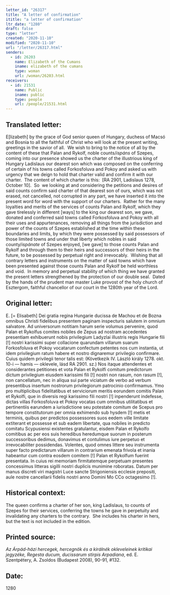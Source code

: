 ```yaml
---
letter_id: "26317"
title: "A letter of confirmation"
ititle: "a letter of confirmation"
ltr_date: "1280"
draft: false
type: "letter"
created: "2020-11-10"
modified: "2020-11-10"
url: "/letter/26317.html"
senders:
  - id: 26203
    name: Elizabeth of the Cumans
    iname: elizabeth of the cumans
    type: woman
    url: /woman/26203.html
receivers:
  - id: 21531
    name: Public
    iname: public
    type: people
    url: /people/21531.html
---
```

<h2> Translated letter:</h2><p>E[lizabeth] by the grace of God senior queen of Hungary, duchess of Macsó and Bosnia to all the faithful of Christ who will look at the present writing, greetings in the savior of all.&nbsp; We wish to bring to the notice of all by the content of these that Palan and Rykolf, noble counts/<i>ispáns</i> of Szepes, coming into our presence showed us the charter of the illustrious king of Hungary Ladislaus our dearest son which was composed on the conferring of certain of his towns called Forkosfoluva and Pokoy and asked us with urgency that we deign to hold that charter valid and confirm it with our charter.&nbsp; The content of which charter is this:&nbsp; [RA 2901, Ladislaus 1278, October 10].&nbsp; So&nbsp; we looking at and considering the petitions and desires of said counts confirm said charter of that dearest son of ours, which was not erased, not cancelled, not corrupted in any part, we have inserted it into the present word for word with the support of our charters.&nbsp; Rather for the many loyalties and merits of the services of counts Palan and Rykolf, which they gave tirelessly in different [ways] to the king our dearest son, we gave, donated and conferred said towns called Forkosfoluva and Pokoy with all their uses and appurtenances, removing all things from the jurisdiction and power of the counts of Szepes established at the time within these boundaries and limits, by which they were possessed by said possessors of those limited towns and under that liberty which nobles in said county/<i>ispánate</i> of Szepes enjoyed, [we gave] to those counts Palan and Rykolf and through them to their heirs and successors of their heirs in the future, to be possessed by perpetual right and irrevocably.&nbsp; Wishing that all contrary letters and instruments on the matter of said towns which have been presented against those counts Palan and Rykolf be held worthless and void.&nbsp; In memory and perpetual stability of which thing we have granted the present letters strengthened by the protection of our double seal.&nbsp; Dated by the hands of the prudent man master Luke provost of the holy church of Esztergom, faithful chancellor of our court in the 1280th year of the Lord.</p><h2 class="mt-4"> Original letter:</h2><p>E. [= Elisabeth] Dei gratia regina Hungarie ducissa de Machou et de Bozna omnibus Christi fidelibus presentem paginam inspecturis salutem in omnium salvatore. Ad universorum notitiam harum serie volumus pervenire, quod Palan et Rykolfus comites nobiles de Zepus ad nostram accedentes presentiam exhibuerunt nobis privilegium Ladyzlai illustris regis Hungarie fili [!] nostri karissimi super collacione quarundam villarum suarum Forkosfoluva et Pokoy vocatarum confectum petentes nos cum instantia, ut idem privilegium ratum habere et nostro dignaremur privilegio confirmare. Cuius quidem privilegii tenor talis est: (Következik IV. László király 1278. okt. 10-i — hamis — oklevele, lásd RA 2901. sz.) Nos itaque attendentes et considerantes petitiones et vota Palan et Rykolfi comitum predictorum dictum privilegium eiusdem karissimi fili [!] nostri non rasum, non rasum [!], non cancellatum, nec in aliqua sui parte viciatum de verbo ad verbum presentibus insertum nostrorum privilegiorum patrocinio confirmamus. Ymo pro multiplicibus fidelitatibus et serviciorum meritis eorundem comitis Palan et Rykolfi, que in diversis regi karissimo fili nostri [!] inpenderunt indefesse, dictas villas Forkosfoluva et Pokoy vocatas cum omnibus utilitatibus et pertinentiis earundem a iurisdictione seu potestate comitum de Scepus pro tempore constitutorum per omnia exhimendo sub hysdem [!] metis et terminis, quibus per predictos possessores suos eedem ville limitate extiterant et possesse et sub eadem libertate, qua nobiles in predicto comitatu Scypusiensi existentes gratulantur, eisdem Palan et Rykolfo comitibus ac per eos suis heredibus heredumque suorum in posterum successoribus dedimus, donavimus et contulimus iure perpetuo et irrevocabiliter possidendas. Volentes, quod omnes littere seu instrumenta super facto predictarum villarum in contrarium emenata frivola et inania habeantur cum contra eosdem comitem [!] Palan et Rykolfum fuerint presentata. In cuius rei memoriam firmitatemque perpetuam presentes concessimus litteras sigilli nostri duplicis munimine roboratas. Datum per manus discreti viri magistri Luce sancte Strigoniensis ecclesie prepositi, aule nostre cancellarii fidelis nostri anno Domini Mo CCo octagesimo [!].&nbsp;</p><h2 class="mt-4"> Historical context:</h2><p><span>The queen confirms a charter of her son, king Ladislaus, to counts of Szepes for their services, conferring the towns he gave in perpetuity and invalidating any charters to the contrary.&nbsp; She includes his charter in hers, but the text is not included in the edition.</span></p><h2 class="mt-4"> Printed source:</h2><p><i><span>Az Árpád-házi hercegek, hercegnök és a királnék okleveleinek kritikai jegyzéke, Regesta ducum, ducissarum stirpis Arpadiana</span></i><span>, ed. E. Szentpétery, A. Zsoldos (Budapest 2008), 90-91, #132.</span></p><h2 class="mt-4"> Date:</h2>1280